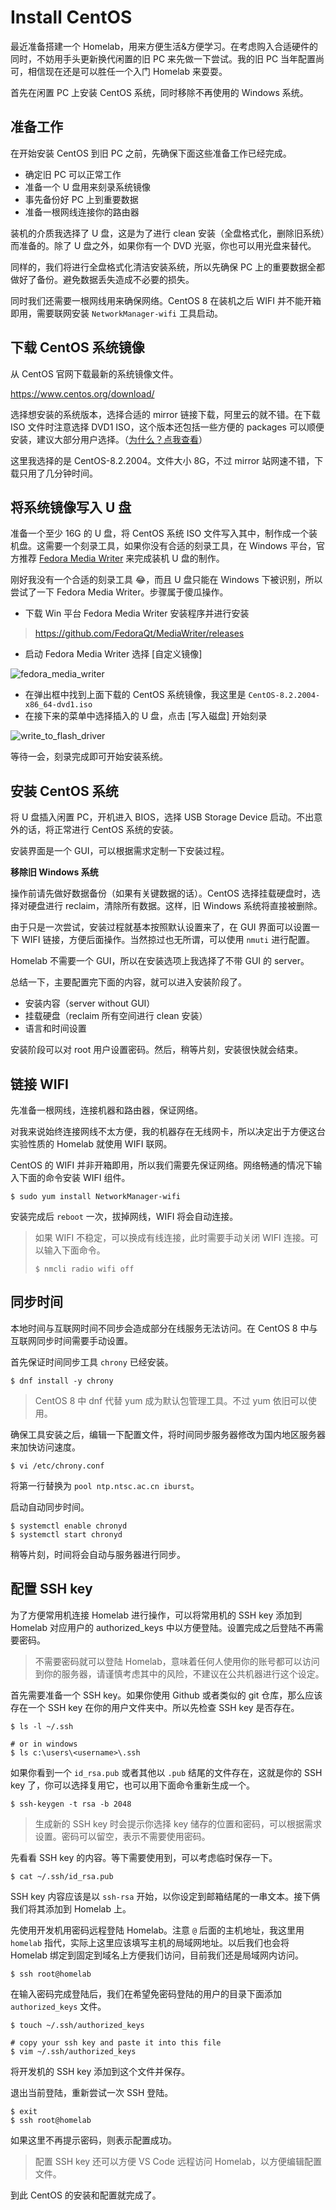 # Install CentOS

最近准备搭建一个 Homelab，用来方便生活&方便学习。在考虑购入合适硬件的同时，不妨用手头更新换代闲置的旧 PC 来先做一下尝试。我的旧 PC 当年配置尚可，相信现在还是可以胜任一个入门 Homelab 来耍耍。

首先在闲置 PC 上安装 CentOS 系统，同时移除不再使用的 Windows 系统。

## 准备工作

在开始安装 CentOS 到旧 PC 之前，先确保下面这些准备工作已经完成。

- 确定旧 PC 可以正常工作
- 准备一个 U 盘用来刻录系统镜像
- 事先备份好 PC 上到重要数据
- 准备一根网线连接你的路由器

装机的介质我选择了 U 盘，这是为了进行 clean 安装（全盘格式化，删除旧系统）而准备的。除了 U 盘之外，如果你有一个 DVD 光驱，你也可以用光盘来替代。

同样的，我们将进行全盘格式化清洁安装系统，所以先确保 PC 上的重要数据全都做好了备份。避免数据丢失造成不必要的损失。

同时我们还需要一根网线用来确保网络。CentOS 8 在装机之后 WIFI 并不能开箱即用，需要联网安装 `NetworkManager-wifi` 工具启动。

## 下载 CentOS 系统镜像

从 CentOS 官网下载最新的系统镜像文件。

https://www.centos.org/download/

选择想安装的系统版本，选择合适的 mirror 链接下载，阿里云的就不错。在下载 ISO 文件时注意选择 DVD1 ISO，这个版本还包括一些方便的 packages 可以顺便安装，建议大部分用户选择。（[为什么？点我查看](https://docs.centos.org/en-US/8-docs/standard-install/assembly_preparing-for-your-installation/#downloading-beta-installation-images_preparing-for-your-installation)）

这里我选择的是 CentOS-8.2.2004。文件大小 8G，不过 mirror 站网速不错，下载只用了几分钟时间。

## 将系统镜像写入 U 盘

准备一个至少 16G 的 U 盘，将 CentOS 系统 ISO 文件写入其中，制作成一个装机盘。这需要一个刻录工具，如果你没有合适的刻录工具，在 Windows 平台，官方推荐 [Fedora Media Writer](https://github.com/FedoraQt/MediaWriter/releases) 来完成装机 U 盘的制作。

刚好我没有一个合适的刻录工具 😂，而且 U 盘只能在 Windows 下被识别，所以尝试了一下 Fedora Media Writer。步骤属于傻瓜操作。

- 下载 Win 平台 Fedora Media Writer 安装程序并进行安装

> https://github.com/FedoraQt/MediaWriter/releases

- 启动 Fedora Media Writer 选择 [自定义镜像]

![fedora_media_writer](20200706_install_centos/fedora_media_writer.jpg)

- 在弹出框中找到上面下载的 CentOS 系统镜像，我这里是 `CentOS-8.2.2004-x86_64-dvd1.iso`
- 在接下来的菜单中选择插入的 U 盘，点击 [写入磁盘] 开始刻录

![write_to_flash_driver](20200706_install_centos/write_to_flash_driver.jpg)

等待一会，刻录完成即可开始安装系统。

## 安装 CentOS 系统

将 U 盘插入闲置 PC，开机进入 BIOS，选择 USB Storage Device 启动。不出意外的话，将正常进行 CentOS 系统的安装。

安装界面是一个 GUI，可以根据需求定制一下安装过程。

**移除旧 Windows 系统**

操作前请先做好数据备份（如果有关键数据的话）。CentOS 选择挂载硬盘时，选择对硬盘进行 reclaim，清除所有数据。这样，旧 Windows 系统将直接被删除。

由于只是一次尝试，安装过程就基本按照默认设置来了，在 GUI 界面可以设置一下 WIFI 链接，方便后面操作。当然掠过也无所谓，可以使用 `nmuti` 进行配置。

Homelab 不需要一个 GUI，所以在安装选项上我选择了不带 GUI 的 server。

总结一下，主要配置完下面的内容，就可以进入安装阶段了。

- 安装内容（server without GUI）
- 挂载硬盘（reclaim 所有空间进行 clean 安装）
- 语言和时间设置

安装阶段可以对 root 用户设置密码。然后，稍等片刻，安装很快就会结束。

## 链接 WIFI

先准备一根网线，连接机器和路由器，保证网络。

对我来说始终连接网线不太方便，我的机器存在无线网卡，所以决定出于方便这台实验性质的 Homelab 就使用 WIFI 联网。

CentOS 的 WIFI 并非开箱即用，所以我们需要先保证网络。网络畅通的情况下输入下面的命令安装 WIFI 组件。

```console
$ sudo yum install NetworkManager-wifi
```

安装完成后 `reboot` 一次，拔掉网线，WIFI 将会自动连接。

> 如果 WIFI 不稳定，可以换成有线连接，此时需要手动关闭 WIFI 连接。可以输入下面命令。
>
> ```console
> $ nmcli radio wifi off
> ```

## 同步时间

本地时间与互联网时间不同步会造成部分在线服务无法访问。在 CentOS 8 中与互联网同步时间需要手动设置。

首先保证时间同步工具 `chrony` 已经安装。

```console
$ dnf install -y chrony
```

> CentOS 8 中 dnf 代替 yum 成为默认包管理工具。不过 yum 依旧可以使用。

确保工具安装之后，编辑一下配置文件，将时间同步服务器修改为国内地区服务器来加快访问速度。

```console
$ vi /etc/chrony.conf
```

将第一行替换为 `pool ntp.ntsc.ac.cn iburst`。

启动自动同步时间。

```console
$ systemctl enable chronyd
$ systemctl start chronyd
```

稍等片刻，时间将会自动与服务器进行同步。

## 配置 SSH key

为了方便常用机连接 Homelab 进行操作，可以将常用机的 SSH key 添加到 Homelab 对应用户的 authorized_keys 中以方便登陆。设置完成之后登陆不再需要密码。

> 不需要密码就可以登陆 Homelab，意味着任何人使用你的账号都可以访问到你的服务器，请谨慎考虑其中的风险，不建议在公共机器进行这个设定。

首先需要准备一个 SSH key。如果你使用 Github 或者类似的 git 仓库，那么应该存在一个 SSH key 在你的用户文件夹中。所以先检查 SSH key 是否存在。

```console
$ ls -l ~/.ssh

# or in windows
$ ls c:\users\<username>\.ssh
```

如果你看到一个 `id_rsa.pub` 或者其他以 `.pub` 结尾的文件存在，这就是你的 SSH key 了，你可以选择复用它，也可以用下面命令重新生成一个。

```console
$ ssh-keygen -t rsa -b 2048
```

> 生成新的 SSH key 时会提示你选择 key 储存的位置和密码，可以根据需求设置。密码可以留空，表示不需要使用密码。

先看看 SSH key 的内容。等下需要使用到，可以考虑临时保存一下。

```console
$ cat ~/.ssh/id_rsa.pub
```

SSH key 内容应该是以 `ssh-rsa` 开始，以你设定到邮箱结尾的一串文本。接下俩我们将其添加到 Homelab 上。

先使用开发机用密码远程登陆 Homelab。注意 `@` 后面的主机地址，我这里用 `homelab` 指代，实际上这里应该填写主机的局域网地址。以后我们也会将 Homelab 绑定到固定到域名上方便我们访问，目前我们还是局域网内访问。

```console
$ ssh root@homelab
```

在输入密码完成登陆后，我们在希望免密码登陆的用户的目录下面添加 `authorized_keys` 文件。

```console
$ touch ~/.ssh/authorized_keys

# copy your ssh key and paste it into this file
$ vim ~/.ssh/authorized_keys
```

将开发机的 SSH key 添加到这个文件并保存。

退出当前登陆，重新尝试一次 SSH 登陆。

```console
$ exit
$ ssh root@homelab
```

如果这里不再提示密码，则表示配置成功。

> 配置 SSH key 还可以方便 VS Code 远程访问 Homelab，以方便编辑配置文件。

到此 CentOS 的安装和配置就完成了。
